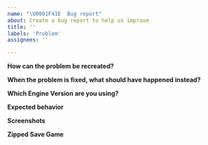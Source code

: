 ```yaml
---
name: "\U0001F41E  Bug report"
about: Create a bug report to help us improve
title: ''
labels: 'Problem'
assignees: ''

---
```


<!-- Please answer the questions below -->

**How can the problem be recreated?**

<!--
Example: 
1. Go to '...'
2. Click on '....'
3. Scroll down to '....'
4. See error
-->

**When the problem is fixed, what should have happened instead?**

**Which Engine Version are you using?** <!-- Van be found on the TripleA launch screen-->

**Expected behavior**
<!-- A clear and concise description of what you expected to happen. -->

**Screenshots** <!-- If applicable, add screenshots to help explain your problem. -->


**Zipped Save Game**

<!--
Please zip and post a save game to this bug report!

To zip a save game:
 - find the save game file ending with '.tsvg'
 - use a 'zip' program like winzip (file compression, example: https://www.wikihow.com/Make-a-Zip-File)

Once zipped, you can post the zip file to this issue, thank you! 
-->


